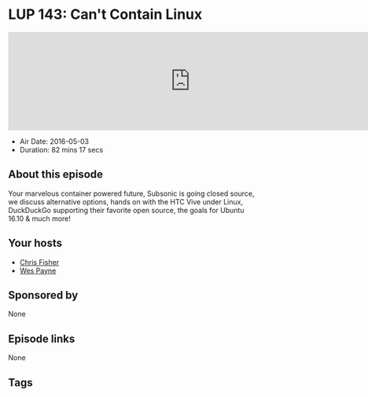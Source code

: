 # LUP 143: Can't Contain Linux

<iframe src="https://player.fireside.fm/v2/RUkczH-V+EDTvZb9p?theme=dark" width="740" height="200" frameborder="0" scrolling="no"></iframe>

* Air Date: 2016-05-03
* Duration: 82 mins 17 secs

## About this episode

Your marvelous container powered future, Subsonic is going closed source, we discuss alternative options, hands on with the HTC Vive under Linux, DuckDuckGo supporting their favorite open source, the goals for Ubuntu 16.10 & much more!

## Your hosts
* [Chris Fisher](https://linuxunplugged.com/hosts/chrislas)
* [Wes Payne](https://linuxunplugged.com/hosts/wes)

## Sponsored by

None



## Episode links

None



## Tags

